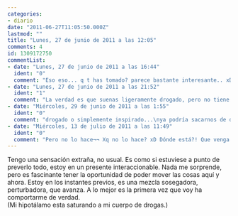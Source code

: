 ```yaml
---
categories:
- diario
date: "2011-06-27T11:05:50.000Z"
lastmod: ""
title: "Lunes, 27 de junio de 2011 a las 12:05"
comments: 4
id: 1309172750
commentList:
- date: "Lunes, 27 de junio de 2011 a las 16:44"
  ident: "0"
  comment: "Eso eso... q t has tomado? parece bastante interesante.. xDDD"
- date: "Lunes, 27 de junio de 2011 a las 21:52"
  ident: "1"
  comment: "La verdad es que suenas ligeramente drogado, pero no tiene por que ser eso, demosle el beneficio de la duda"
- date: "Miércoles, 29 de junio de 2011 a las 1:55"
  ident: "0"
  comment: "drogado o simplemente inspirado...\nya podría sacarnos de dudas el autor de la entrada xD"
- date: "Miércoles, 13 de julio de 2011 a las 11:49"
  ident: "0"
  comment: "Pero no lo hace¬¬ Xq no lo hace? xD Dónde está?! Que venga de una vez!"
---
```


Tengo una sensación extraña, no usual. Es como si estuviese a punto de preverlo todo, estoy en un presente interaccionable. Nada me sorprende, pero es fascinante tener la oportunidad de poder mover las cosas aquí y ahora. Estoy en los instantes previos, es una mezcla sosegadora, perturbadora, que avanza. A lo mejor es la primera vez que voy ha comportarme de verdad.  
(Mi hipotálamo esta saturando a mi cuerpo de drogas.)